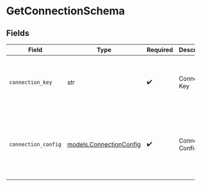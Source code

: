 # GetConnectionSchema


## Fields

| Field                                                                  | Type                                                                   | Required                                                               | Description                                                            | Example                                                                |
| ---------------------------------------------------------------------- | ---------------------------------------------------------------------- | ---------------------------------------------------------------------- | ---------------------------------------------------------------------- | ---------------------------------------------------------------------- |
| `connection_key`                                                       | *str*                                                                  | :heavy_check_mark:                                                     | Connection Key                                                         | {<br/>"summary": "Sample Connection Key",<br/>"value": "connection_key"<br/>} |
| `connection_config`                                                    | [models.ConnectionConfig](../models/connectionconfig.md)               | :heavy_check_mark:                                                     | Connection Config                                                      | {<br/>"summary": "Sample Connection Config",<br/>"value": {<br/>"key": "value"<br/>}<br/>} |